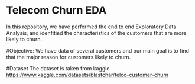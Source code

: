 # Telecom Churn EDA

In this repository, we have performed the end to end Exploratory Data Analysis, and idenfitied the characteristics of the customers that are more likely to churn.

#Objective:
We have data of several customers and our main goal is to find that the major reason for customers likely to churn.

#Dataset
The dataset is taken from kaggle https://www.kaggle.com/datasets/blastchar/telco-customer-churn
